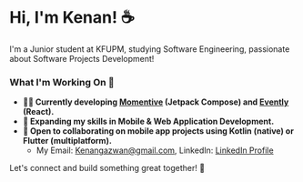 # Hi, I'm Kenan! ☕

I'm a Junior student at KFUPM, studying Software Engineering, passionate about Software Projects Development!


### What I'm Working On 🍵
- **🧑‍💻 Currently developing [Momentive](https://github.com/KenanKaddoura/momentive-v1-jetpack-compose) (Jetpack Compose) and [Evently](https://github.com/KenanKaddoura/Evently-v1-webApp-react) (React).**
- **🚀 Expanding my skills in Mobile & Web Application Development.**
- **🤝 Open to collaborating on mobile app projects using Kotlin (native) or Flutter (multiplatform).**
  - My Email: Kenangazwan@gmail.com, LinkedIn: [LinkedIn Profile](https://www.linkedin.com/in/kenan-kaddoura-21b438256)

Let's connect and build something great together! 🚀




<!--
**KenanKaddoura/KenanKaddoura** is a ✨ _special_ ✨ repository because its `README.md` (this file) appears on your GitHub profile.

Here are some ideas to get you started:

- 🔭 I’m currently working on ...
- 🌱 I’m currently learning ...
- 👯 I’m looking to collaborate on ...
- 🤔 I’m looking for help with ...
- 💬 Ask me about ...
- 📫 How to reach me: ...
- 😄 Pronouns: ...
- ⚡ Fun fact: ...
-->
